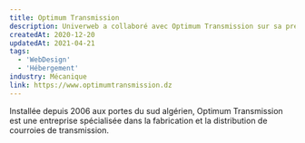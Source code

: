 ```yaml
---
title: Optimum Transmission
description: Univerweb a collaboré avec Optimum Transmission sur sa présence numérique. Nous avons créé le site web et nous assurons son hébergement.
createdAt: 2020-12-20
updatedAt: 2021-04-21
tags:
  - 'WebDesign'
  - 'Hébergement'
industry: Mécanique
link: https://www.optimumtransmission.dz
---
```


Installée depuis 2006 aux portes du sud algérien, Optimum Transmission est une entreprise spécialisée dans la fabrication et la distribution de courroies de transmission.
